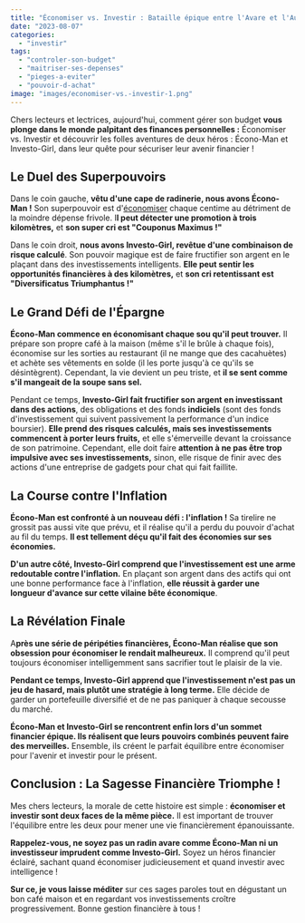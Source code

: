 ```yaml
---
title: "Économiser vs. Investir : Bataille épique entre l'Avare et l'Audacieux !"
date: "2023-08-07"
categories: 
  - "investir"
tags: 
  - "controler-son-budget"
  - "maitriser-ses-depenses"
  - "pieges-a-eviter"
  - "pouvoir-d-achat"
image: "images/economiser-vs.-investir-1.png"
---
```


Chers lecteurs et lectrices, aujourd'hui, comment gérer son budget **vous plonge dans le monde palpitant des finances personnelles :** Économiser vs. Investir et découvrir les folles aventures de deux héros : Écono-Man et Investo-Girl, dans leur quête pour sécuriser leur avenir financier !

## Le Duel des Superpouvoirs

Dans le coin gauche, **vêtu d'une cape de radinerie, nous avons Écono-Man !** Son superpouvoir est d'[économiser](https://www.larousse.fr/dictionnaires/francais/%C3%A9conomiser/27635 "économise") chaque centime au détriment de la moindre dépense frivole. I**l peut détecter une promotion à trois kilomètres,** et **son super cri est "Couponus Maximus !"**

Dans le coin droit, **nous avons Investo-Girl, revêtue d'une combinaison de risque calculé**. Son pouvoir magique est de faire fructifier son argent en le plaçant dans des investissements intelligents. **Elle peut sentir les opportunités financières à des kilomètres,** et **son cri retentissant est "Diversificatus Triumphantus !"**

## Le Grand Défi de l'Épargne

**Écono-Man commence en économisant chaque sou qu'il peut trouver.** Il prépare son propre café à la maison (même s'il le brûle à chaque fois), économise sur les sorties au restaurant (il ne mange que des cacahuètes) et achète ses vêtements en solde (il les porte jusqu'à ce qu'ils se désintègrent). Cependant, la vie devient un peu triste, et **il se sent comme s'il mangeait de la soupe sans sel.**

Pendant ce temps, **Investo-Girl fait fructifier son argent en investissant dans des actions**, des obligations et des fonds **indiciels** (sont des fonds d'investissement qui suivent passivement la performance d'un indice boursier). **Elle prend des risques calculés, mais ses investissements commencent à porter leurs fruits,** et elle s'émerveille devant la croissance de son patrimoine. Cependant, elle doit faire **attention à ne pas être trop impulsive avec ses investissements,** sinon, elle risque de finir avec des actions d'une entreprise de gadgets pour chat qui fait faillite.

## La Course contre l'Inflation

**Écono-Man est confronté à un nouveau défi : l'inflation !** Sa tirelire ne grossit pas aussi vite que prévu, et il réalise qu'il a perdu du pouvoir d'achat au fil du temps. **Il est tellement déçu qu'il fait des économies sur ses économies.**

**D'un autre côté, Investo-Girl comprend que l'investissement est une arme redoutable contre l'inflation.** En plaçant son argent dans des actifs qui ont une bonne performance face à l'inflation, **elle réussit à garder une longueur d'avance sur cette vilaine bête économique**.

## La Révélation Finale

A**près une série de péripéties financières, Écono-Man réalise que son obsession pour économiser le rendait malheureux.** Il comprend qu'il peut toujours économiser intelligemment sans sacrifier tout le plaisir de la vie.

**Pendant ce temps, Investo-Girl apprend que l'investissement n'est pas un jeu de hasard, mais plutôt une stratégie à long terme.** Elle décide de garder un portefeuille diversifié et de ne pas paniquer à chaque secousse du marché.

**Écono-Man et Investo-Girl se rencontrent enfin lors d'un sommet financier épique. Ils réalisent que leurs pouvoirs combinés peuvent faire des merveilles.** Ensemble, ils créent le parfait équilibre entre économiser pour l'avenir et investir pour le présent.

## Conclusion : La Sagesse Financière Triomphe !

Mes chers lecteurs, la morale de cette histoire est simple : **économiser et investir sont deux faces de la même pièce.** Il est important de trouver l'équilibre entre les deux pour mener une vie financièrement épanouissante.

**Rappelez-vous, ne soyez pas un radin avare comme Écono-Man ni un investisseur imprudent comme Investo-Girl.** Soyez un héros financier éclairé, sachant quand économiser judicieusement et quand investir avec intelligence !

**Sur ce, je vous laisse méditer** sur ces sages paroles tout en dégustant un bon café maison et en regardant vos investissements croître progressivement. Bonne gestion financière à tous !
